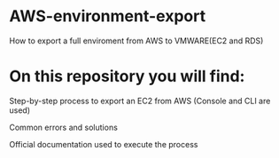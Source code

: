 # AWS-environment-export
How to export a full enviroment from AWS to VMWARE(EC2 and RDS)

# On this repository you will find:

Step-by-step process to export an EC2 from AWS (Console and CLI are used)

Common errors and solutions

Official documentation used to execute the process
